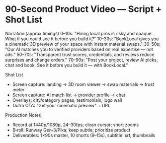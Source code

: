 # 90‑Second Product Video — Script + Shot List

Narration (approx timings)
0–10s: "Hiring local pros is risky and opaque. What if you could see it before you build it?"
10–30s: "BookLocal gives you a cinematic 3D preview of your space with instant material swaps."
30–50s: "Our AI matches you to verified providers based on real expertise — not ads."
50–70s: "Transparent trust scores, credentials, and reviews reduce surprises and change orders."
70–90s: "Post your project, review AI picks, chat and book. See it before you build it — with BookLocal."

Shot List
- Screen capture: landing → 3D room viewer → swap materials → trust meter
- Screen capture: AI match list → provider profile → chat
- Overlays: city/category pages, testimonials, logo wall
- Outro CTA: "Get your cinematic preview" + URL

Production Notes
- Record at 1440p/1080p, 24–30fps; clean cursor; short zooms
- B‑roll: Runway Gen‑3/Pika; keep subtle; prioritize product
- Deliverables: 1×90s master, 10 shorts (9–15s), subtitle .srt, thumbnails
